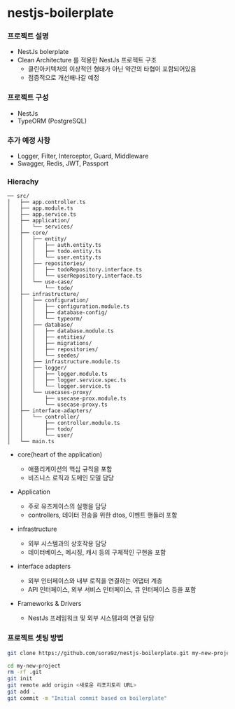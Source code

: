 # nestjs-boilerplate

### 프로젝트 설명

- NestJs bolerplate
- Clean Architecture 를 적용한 NestJs 프로젝트 구조
  - 클린아키텍처의 이상적인 형태가 아닌 약간의 타협이 포함되어있음
  - 점증적으로 개선해나갈 예정

### 프로젝트 구성

- NestJs
- TypeORM (PostgreSQL)

### 추가 예정 사항

- Logger, Filter, Interceptor, Guard, Middleware
- Swagger, Redis, JWT, Passport

### Hierachy

```
── src/
│   ├── app.controller.ts
│   ├── app.module.ts
│   ├── app.service.ts
│   ├── application/
│   │   └── services/
│   ├── core/
│   │   ├── entity/
│   │   │   ├── auth.entity.ts
│   │   │   ├── todo.entity.ts
│   │   │   └── user.entity.ts
│   │   ├── repositories/
│   │   │   ├── todoRepository.interface.ts
│   │   │   └── userRepository.interface.ts
│   │   └── use-case/
│   │       └── todo/
│   ├── infrastructure/
│   │   ├── configuration/
│   │   │   ├── configuration.module.ts
│   │   │   ├── database-config/
│   │   │   └── typeorm/
│   │   ├── database/
│   │   │   ├── database.module.ts
│   │   │   ├── entities/
│   │   │   ├── migrations/
│   │   │   ├── repositories/
│   │   │   └── seedes/
│   │   ├── infrastructure.module.ts
│   │   ├── logger/
│   │   │   ├── logger.module.ts
│   │   │   ├── logger.service.spec.ts
│   │   │   └── logger.service.ts
│   │   └── usecases-proxy/
│   │       ├── usecase-prox.module.ts
│   │       └── usecase-proxy.ts
│   ├── interface-adapters/
│   │   └── controller/
│   │       ├── controller.module.ts
│   │       ├── todo/
│   │       └── user/
│   └── main.ts

```

- core(heart of the application)

  - 애플리케이션의 핵심 규칙을 포함
  - 비즈니스 로직과 도메인 모델 담당

- Application

  - 주로 유즈케이스의 실행을 담당
  - controllers, 데이터 전송을 위한 dtos, 이벤트 핸들러 포함

- infrastructure

  - 외부 시스템과의 상호작용 담당
  - 데이터베이스, 메시징, 캐시 등의 구체적인 구현을 포함

- interface adapters

  - 외부 인터페이스와 내부 로직을 연결하는 어댑터 계층
  - API 인터페이스, 외부 서비스 인터페이스, 큐 인터페이스 등을 포함

- Frameworks & Drivers
  - NestJs 프레임워크 및 외부 시스템과의 연결 담당

### 프로젝트 셋팅 방법

```bash
git clone https://github.com/sora9z/nestjs-boilerplate.git my-new-project

cd my-new-project
rm -rf .git
git init
git remote add origin <새로운 리포지토리 URL>
git add .
git commit -m "Initial commit based on boilerplate"
```
